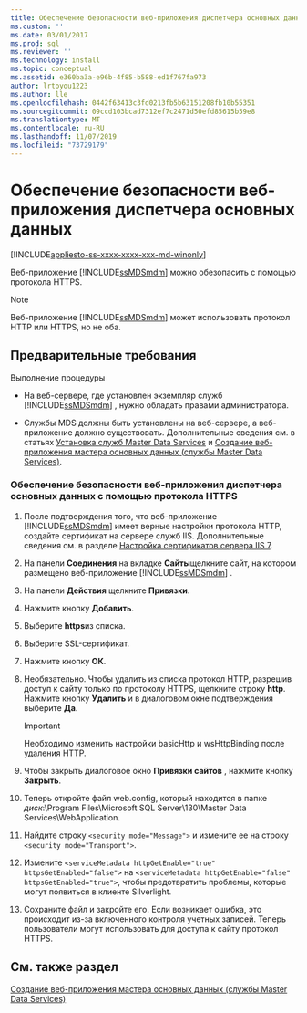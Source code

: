 ```yaml
---
title: Обеспечение безопасности веб-приложения диспетчера основных данных
ms.custom: ''
ms.date: 03/01/2017
ms.prod: sql
ms.reviewer: ''
ms.technology: install
ms.topic: conceptual
ms.assetid: e360ba3a-e96b-4f85-b588-ed1f767fa973
author: lrtoyou1223
ms.author: lle
ms.openlocfilehash: 0442f63413c3fd0213fb5b63151208fb10b55351
ms.sourcegitcommit: 09ccd103bcad7312ef7c2471d50efd85615b59e8
ms.translationtype: MT
ms.contentlocale: ru-RU
ms.lasthandoff: 11/07/2019
ms.locfileid: "73729179"
---
```

# <a name="secure-a-master-data-manager-web-application"></a>Обеспечение безопасности веб-приложения диспетчера основных данных

[!INCLUDE[appliesto-ss-xxxx-xxxx-xxx-md-winonly](../../includes/appliesto-ss-xxxx-xxxx-xxx-md-winonly.md)]

  Веб-приложение [!INCLUDE[ssMDSmdm](../../includes/ssmdsmdm-md.md)] можно обезопасить с помощью протокола HTTPS.  
  
> [!NOTE]  
>  Веб-приложение [!INCLUDE[ssMDSmdm](../../includes/ssmdsmdm-md.md)] может использовать протокол HTTP или HTTPS, но не оба.  
  
## <a name="prerequisites"></a>Предварительные требования  
 Выполнение процедуры  
  
-   На веб-сервере, где установлен экземпляр служб [!INCLUDE[ssMDSmdm](../../includes/ssmdsmdm-md.md)] , нужно обладать правами администратора.  
  
-   Службы MDS должны быть установлены на веб-сервере, а веб-приложение должно существовать. Дополнительные сведения см. в статьях [Установка служб Master Data Services](../../master-data-services/install-windows/install-master-data-services.md) и [Создание веб-приложения мастера основных данных (службы Master Data Services)](../../master-data-services/install-windows/create-a-master-data-manager-web-application-master-data-services.md).  
  
### <a name="to-secure-the-master-data-manager-web-application-with-https"></a>Обеспечение безопасности веб-приложения диспетчера основных данных с помощью протокола HTTPS  
  
1.  После подтверждения того, что веб-приложение [!INCLUDE[ssMDSmdm](../../includes/ssmdsmdm-md.md)] имеет верные настройки протокола HTTP, создайте сертификат на сервере служб IIS. Дополнительные сведения см. в разделе [Настройка сертификатов сервера IIS 7](https://technet.microsoft.com/library/cc732230\(WS.10\).aspx).  
  
2.  На панели **Соединения** на вкладке **Сайты**щелкните сайт, на котором размещено веб-приложение [!INCLUDE[ssMDSmdm](../../includes/ssmdsmdm-md.md)] .  
  
3.  На панели **Действия** щелкните **Привязки**.  
  
4.  Нажмите кнопку **Добавить**.  
  
5.  Выберите **https**из списка.  
  
6.  Выберите SSL-сертификат.  
  
7.  Нажмите кнопку **ОК**.  
  
8.  Необязательно. Чтобы удалить из списка протокол HTTP, разрешив доступ к сайту только по протоколу HTTPS, щелкните строку **http**. Нажмите кнопку **Удалить** и в диалоговом окне подтверждения выберите **Да**.  
  
    > [!IMPORTANT]  
    >  Необходимо изменить настройки basicHttp и wsHttpBinding после удаления HTTP.  
  
9. Чтобы закрыть диалоговое окно **Привязки сайтов** , нажмите кнопку **Закрыть**.  
  
10. Теперь откройте файл web.config, который находится в папке *диск*:\Program Files\Microsoft SQL Server\130\Master Data Services\WebApplication.  
  
11. Найдите строку `<security mode="Message">` и измените ее на строку `<security mode="Transport">`.  

12. Измените `<serviceMetadata httpGetEnable="true" httpsGetEnabled="false">` на `<serviceMetadata httpGetEnable="false" httpsGetEnabled="true">`, чтобы предотвратить проблемы, которые могут появиться в клиенте Silverlight.

13. Сохраните файл и закройте его. Если возникает ошибка, это происходит из-за включенного контроля учетных записей. Теперь пользователи могут использовать для доступа к сайту протокол HTTPS.  

  
## <a name="see-also"></a>См. также раздел  
 [Создание веб-приложения мастера основных данных (службы Master Data Services)](../../master-data-services/install-windows/create-a-master-data-manager-web-application-master-data-services.md)  
  
  
